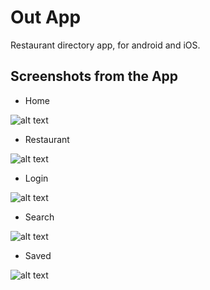 # Out App

Restaurant directory app, for android and iOS.

## Screenshots from the App

* Home

![alt text](./screenshots/Home.png?raw=true)

* Restaurant

![alt text](./screenshots/Restaurant.png?raw=true)

* Login

![alt text](./screenshots/Login.png?raw=false)

* Search

![alt text](./screenshots/Search.png?raw=false)

* Saved

![alt text](./screenshots/Saved.png?raw=false)
